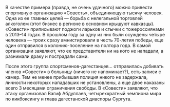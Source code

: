В качестве примера (правда, не очень удачного) можно привести спортивную организацию «Совесть», объединяющую тысячу человек. Одна из ее главных целей — борьба с нелегальной торговлей алкоголем (этот бизнес в регионе в основном крышуют кавказцы). «Совести» приписывают поджоги ларьков и стычки с тожероссиянами в 2013–14 годах. В прошлом году за одну из них были осуждены четыре человека — троих сразу амнистировали в честь 70-летия победы, еще один отправился в колонию-поселение на полтора года. В самой организации заявляют, что ее представители ни на кого не нападали, а разнимали драку и пострадали сами.

После этого группа спортсменов-дагестанцев… отправилась добивать членов «Совести» в больницу (ничего не напоминает?), есть записи с камер. Тем не менее прибывшая полиция никого не задержала, личности некоторых нападавших не установлены, а еще двое наказаны всего 3 месяцами ограничения свободы. В «Совести» заявляют, что атаку организовал Вагиф Абдуллаев, четырехкратный чемпиона мира по кикбоксингу и глава дагестанской диаспоры Сургута.

